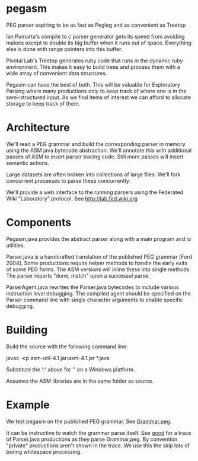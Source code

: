 pegasm
======

PEG parser aspiring to be as fast as Pegleg and as convenient as Treetop

Ian Pumarta's compile to c parser generator gets its speed from avoiding malocs except to double
its big buffer when it runs out of space. Everything else is done with range pointers into this buffer.

Pivotal Lab's Treetop generates ruby code that runs in the dynamic ruby environment. This makes it easy
to build trees and process them with a wide array of convenient data structures.

Pegasm can have the best of both. This will be valuable for Exploratory Parsing where many productions
only to keep track of where one is in the semi-structured input. As we find items of interest we can
afford to allocate storage to keep track of them.

Architecture
============

We'll read a PEG grammar and build the corresponding parser in memory using the ASM java bytecode
abstraction. We'll annotate this with additional passes of ASM to insert parser tracing code. Still
more passes will insert semantic actions.

Large datasets are often broken into collections of large files. We'll fork concurrent processes to
parse these concurrently.

We'll provide a web interface to the running parsers using the Federated Wiki "Laboratory" protocol.
See http://lab.fed.wiki.org

Components
==========

Pegasm.java provides the abstract parser along with a main program and io utilities.

Parser.java is a handcrafted translation of the published PEG grammar [Ford 2004].
Some productions require helper methods to handle the early exits of some PEG forms. The ASM versions
will inline these into single methods. The parser reports "done, match" upon a successul parse.

ParserAgent.java rewrites the Parser.java bytecodes to include various instruction level debugging. 
The compiled agent should be specified on the Parser command line with single character arguments
to enable specific debugging.

Building
========

Build the source with the following command line: 

javac -cp asm-util-4.1.jar:asm-4.1.jar *.java

Substitute the ':' above for '\' on a Windows platform.

Assumes the ASM libraries are in the same folder as source.


Example
=======

We test pegasm on the published PEG grammar. 
See [Grammar.peg](https://github.com/WardCunningham/pegasm/blob/master/Grammar.peg).

It can be instructive to watch the grammar parse itself.
See [good](https://github.com/WardCunningham/pegasm/blob/master/good) for a trace of 
Parser.java productions as they parse Grammar.peg. By convention "private" productions
aren't shown in the trace. We use this the skip lots of boring whitespace processing.
